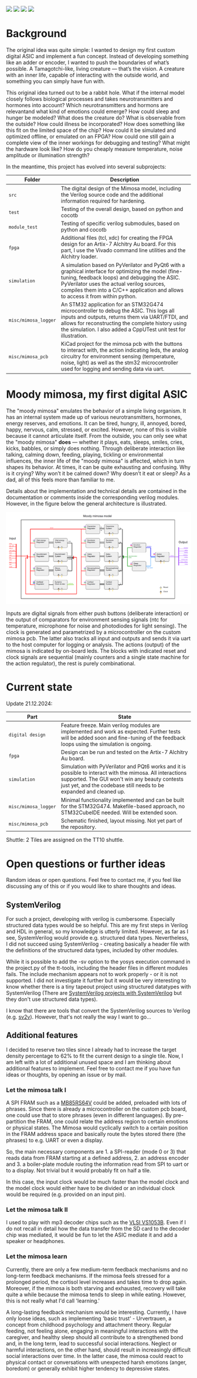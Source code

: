 ![](../../workflows/gds/badge.svg) ![](../../workflows/docs/badge.svg) ![](../../workflows/test/badge.svg) ![](../../workflows/fpga/badge.svg)

# Background

The original idea was quite simple: I wanted to design my first custom digital ASIC and implement a fun concept. Instead of developing something like an adder or encoder, I wanted to push the boundaries of what’s possible. A Tamagotchi-like, living creature — that’s the vision. A creature with an inner life, capable of interacting with the outside world, and something you can simply have fun with. 

This original idea turned out to be a rabbit hole. What if the internal model closely follows biological processes and takes neurotransmitters and hormones into account? Which neurotransmitters and hormons are relevantand what kind of emotions could emerge? How could sleep and hunger be modeled? What does the creature do? What is observable from the outside? How could illness be incorporated? How does something like this fit on the limited space of the chip? How could it be simulated and optimized offline, or emulated on an FPGA? How could one still gain a complete view of the inner workings for debugging and testing? What might the hardware look like? How do you cheaply measure temperature, noise amplitude or illumination strength?

In the meantime, this project has evolved into several subprojects:

| Folder | Description |
| ------ | ----------- |
| `src`  | The digital design of the Mimosa model, including the Verilog source code and the additional information required for hardening. |
| `test` | Testing of the overall design, based on python and cocotb |
| `module_test`  | Testing of specific verilog submodules, based on python and cocotb |
| `fpga` | Additional files (tcl, xdc) for creating the FPGA design for an Artix-7 Alchitry Au board. For this part, I use the Vivado command line utilities and the Alchitry loader.|
| `simulation` | A simulation based on PyVerilator and PyQt6 with a graphical interface for optimizing the model (fine-tuning, feedback loops) and debugging the ASIC. PyVerilator uses the actual verilog sources, compiles them into a C/C++ application and allows to access it from within python. |
|`misc/mimosa_logger` | An STM32 application for an STM32G474 microcontroller to debug the ASIC. This logs all inputs and outputs, returns them via UART/FTDI, and allows for reconstructing the complete history using the simulation. I also added a CppUTest unit test for illustration.|
|`misc/mimosa_pcb`| KiCad project for the mimosa pcb with the buttons to interact with, the action indicating leds, the analog circuitry for environment sensing (temperature, noise, light) as well as the stm32 microcontroller used for logging and sending data via uart. |

# Moody mimosa, my first digital ASIC

The "moody mimosa" emulates the behavior of a simple living organism. It has an internal system made up of various neurotransmitters, hormones, energy reserves, and emotions. It can be tired, hungry, ill, annoyed, bored, happy, nervous, calm, stressed, or excited. However, none of this is visible because it cannot articulate itself. From the outside, you can only see what the "moody mimosa" **does** — whether it plays, eats, sleeps, smiles, cries, kicks, babbles, or simply does nothing. Through deliberate interaction like talking, calming down, feeding, playing, tickling or environmental influences, the inner life of the "moody mimosa" is affected, which in turn shapes its behavior. At times, it can be quite exhausting and confusing. Why is it crying? Why won’t it be calmed down? Why doesn’t it eat or sleep? As a dad, all of this feels more than familiar to me. 

Details about the implementation and technical details are contained in the documentation or comments inside the corresponding verilog modules. However, in the figure below the general architecture is illustrated. 

![](docs/figs/Mimosa_model_v1.0.png)

Inputs are digital signals from either push buttons (deliberate interaction) or the output of comparators for environment sensing signals (ntc for temperature, microphone for noise and photodiodes for light sensing). The clock is generated and parametrized by a microcontroller on the custom mimosa pcb. The latter also tracks all input and outputs and sends it via uart to the host computer for logging or analysis. The actions (output) of the mimosa is indicated by on-board leds. The blocks with indicated reset and clock signals are sequential (mainly counters and a single state machine for the action regulator), the rest is purely combinational.

# Current state

Update 21.12.2024:

| Part   | State |
| ------ | ----------- |
| `digital design`  | Feature freeze. Main verilog modules are implemented and work as expected. Further tests will be added soon and fine-tuning of the feedback loops using the simulation is ongoing.  |
| `fpga` | Design can be run and tested on the Artix-7 Alchitry Au board. |
| `simulation` | Simulation with PyVerilator and PQt6 works and it is possible to interact with the mimosa. All interactions supported. The GUI won't win any beauty contests just yet, and the codebase still needs to be expanded and cleaned up. |
|`misc/mimosa_logger` | Minimal functionality implemented and can be built for the STM32G474. Makefile-based approach, no STM32CubeIDE needed. Will be extended soon. |
|`misc/mimosa_pcb`| Schematic finished, layout missing. Not yet part of the repository. |

Shuttle: 2 Tiles are assigned on the TT10 shuttle. 

# Open questions or further ideas

Random ideas or open questions. Feel free to contact me, if you feel like discussing any of this or if you would like to share thoughts and ideas. 

## SystemVerilog

For such a project, developing with verilog is cumbersome. Especially structured data types would be so helpful. This are my first steps in Verilog and HDL in general, so my knowledge is utterly limited. However, as far as I see, SystemVerilog would provide e.g. structured data types. Nevertheless, I did not succeed using SystemVerilog - creating basically a header file with the definitions of the structured data types, included by other modules. 

While it is possible to add the -sv option to the yosys execution command in the project.py of the tt-tools, including the header files in different modules fails. The include mechanism appears not to work properly - or it is not supported. I did not investigate it further but it would be very interesting to know whether there is a tiny tapeout project using structured datatypes with SystemVerilog (There are [SystemVerilog projects with SystemVerilog](https://github.com/yuri-panchul/tt08-adder-with-flow-control/tree/main) but they don't use structured data types). 

I know that there are tools that convert the SystemVerilog sources to Verilog (e.g. [sv2v](https://github.com/zachjs/sv2v)). However, that's not really the way I want to go...

## Additional features

I decided to reserve two tiles since I already had to increase the target density percentage to 62% to fit the current design to a single tile. Now, I am left with a lot of additional unused space and I am thinking about additional features to implement. Feel free to contact me if you have fun ideas or thoughts, by opening an issue or by mail. 

### Let the mimosa talk I

A SPI FRAM such as a [MB85RS64V](https://www.fujitsu.com/us/Images/MB85RS64-DS501-00012-5v0-E.pdf) could be added, preloaded with lots of phrases. Since there is already a microcontroller on the custom pcb board, one could use that to store phrases (even in different languages). By pre-partition the FRAM, one could relate the address region to certain emotions or physical states. The Mimosa would cyclically switch to a certain position in the FRAM address space and basically route the bytes stored there (the phrases) to e.g. UART or even a display. 

So, the main necessary components are 1. a SPI-reader (mode 0 or 3) that reads data from FRAM starting at a defined address, 2. an address encoder and 3. a boiler-plate module routing the information read from SPI to uart or to a display. Not trivial but it would probably fit on half a tile.

In this case, the input clock would be much faster than the model clock and the model clock would either have to be divided or an individual clock would be required (e.g. provided on an input pin). 

### Let the mimosa talk II

I used to play with mp3 decoder chips such as the [VLSI VS1053B](https://www.adafruit.com/product/1381). Even if I do not recall in detail how the data transfer from the SD card to the decoder chip was mediated, it would be fun to let the ASIC mediate it and add a speaker or headphones.

### Let the mimosa learn

Currently, there are only a few medium-term feedback mechanisms and no long-term feedback mechanisms. If the mimosa feels stressed for a prolonged period, the cortisol level increases and takes time to drop again. Moreover, if the mimosa is both starving and exhausted, recovery will take quite a while because the mimosa tends to sleep in while eating. However, this is not really what I'd call 'learning.' 

A long-lasting feedback mechanism would be interesting. Currently, I have only loose ideas, such as implementing 'basic trust' - Urvertrauen, a concept from childhood psychology and attachment theory. Regular feeding, not feeling alone, engaging in meaningful interactions with the caregiver, and healthy sleep should all contribute to a strengthened bond and, in the long term, lead to successful social interactions. Neglect or harmful interactions, on the other hand, should result in increasingly difficult social interactions over time. In the latter case, the mimosa could react to physical contact or conversations with unexpected harsh emotions (anger, boredom) or generally exhibit higher tendency to depressive states.
